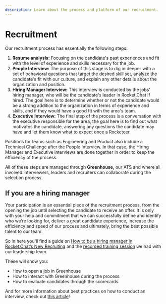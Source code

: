 ```yaml
---
description: Learn about the process and platform of our recruitment.
---
```


# Recruitment

Our recruitment process has essentially the following steps:

1. **Resume analysis:** Focusing on the candidate's past experiences and fit with the level of experience and skills necessary for the job.
2. **People Interview:** The purpose of this stage is to dig in deeper with a set of behavioral questions that target the desired skill set, analyze the candidate's fit with our culture, and explain any other details about the organization and position. 
3. **Hiring Manager Interview:** This interview is conducted by the jobs' hiring manager, who will be the candidate's leader in Rocket.Chat if hired. The goal here is to determine whether or not the candidate would be a strong addition to the organization in terms of experience and skills, and if they would have a good fit with the area's team.
4. **Executive Interview:** The final step of the process is a conversation with the executive responsible for the area, the goal here is to find out what motivates the candidate, answering any questions the candidate may have and let them know what to expect once a Rocketeer. 

Positions for teams such as Engineering and Product also include a Technical Challenge after the People Interview. In that case, the Hiring Manager and Executive interviews are done together in order to keep the efficiency of the process. 

All of these steps are managed through **Greenhouse,** our ATS and where all involved interviewers, leaders and recruiters can collaborate during the selection process.  

## If you are a hiring manager

Your participation is an essential piece of the recruitment process, from the opening the job until selecting the candidate to receive an offer. It is only with your help and commitment that we can successfully define and identify who we’re looking for, deliver a great candidate experience, increase the efficiency and speed of our process and ultimately, bring the best possible talent to our team.

So in here you'll find a guide on [How to be a hiring manager in Rocket.Chat’s New Recruiting](https://docs.google.com/presentation/d/1_aB1bmf99ao-PTp34hXHahg402Xf-a4_HMK4Sv3njfE/edit#slide=id.ge2b981c03f_0_3500) and the [recorded training session](https://drive.google.com/file/d/1DZsvI5nGRX8Vwg1KlVgu9rtBPdfA72XQ/view?usp=sharing) we had with our leadership team.  

These will show you:

* How to open a job in Greenhouse
* How to interact with Greenhouse during the process
* How to evaluate candidates through the scorecards

And for more information about best practices on how to conduct an interview, check out [this article](https://www.greenhouse.io/blog/how-to-conduct-interview)!  



